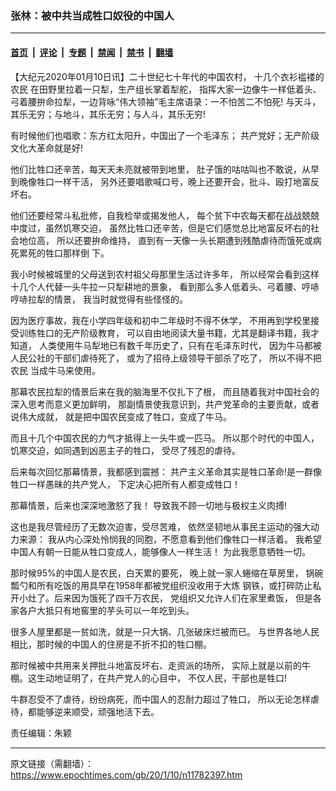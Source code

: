 ### 张林：被中共当成牲口奴役的中国人

---

#### [首页](../../../..?n11782397) &nbsp;|&nbsp; [评论](../../../../../epoch-comment?n11782397) &nbsp;|&nbsp; [专题](../../../../../epoch-special?n11782397) &nbsp;|&nbsp; [禁闻](../../../../../epoch-news?n11782397) &nbsp;|&nbsp; [禁书](../../../../../books?n11782397) &nbsp;|&nbsp; [翻墙](https://github.com/gfw-breaker/nogfw/blob/master/README.md?n11782397)


<div class="post_content" id="artbody" itemprop="articleBody">
 <!-- article content begin -->
 <p>
  【大纪元2020年01月10日讯】二十世纪七十年代的中国农村，
  <wbr/>
  十几个衣衫褴褛的
  <ok href="https://www.epochtimes.com/gb/tag/%E5%86%9C%E6%B0%91.html">
   农民
  </ok>
  在田野里拉着一只犁，生产组长掌着犁舵，
  <wbr/>
  指挥大家一边像牛一样低着头、弓着腰拚命拉犁，一边背咏“伟大领袖”毛主席语录：一不怕苦二不怕死! 与天斗，其乐无穷；与地斗，其乐无穷；与人斗，其乐无穷!
 </p>
 <p dir="ltr">
  有时候他们也唱歌：东方红太阳升，中国出了一个毛泽东；
  <wbr/>
  共产党好；无产阶级文化大革命就是好!
 </p>
 <p dir="ltr">
  他们比牲口还辛苦，每天天未亮就被带到地里，
  <wbr/>
  肚子饿的咕咕叫也不敢说，从早到晚像牲口一样干活，
  <wbr/>
  另外还要唱歌喊口号，晚上还要开会，批斗、殴打地富反坏右。
 </p>
 <p dir="ltr">
  他们还要经常斗私批修，自我检举或揭发他人，
  <wbr/>
  每个贫下中农每天都在战战兢兢中度过，虽然饥寒交迫，
  <wbr/>
  虽然比牲口还辛苦，但是它们感觉总比地富反坏右的社会地位高，
  <wbr/>
  所以还要拚命维持，
  <wbr/>
  直到有一天像一头长期遭到残酷虐待而饿死或病死累死的牲口那样倒
  <wbr/>
  下。
 </p>
 <p dir="ltr">
  我小时候被城里的父母送到农村祖父母那里生活过许多年，
  <wbr/>
  所以经常会看到这样十几个人代替一头牛拉一只犁耕地的景象，
  <wbr/>
  看到那么多人低着头、弓着腰、哼哧哼哧拉犁的情景，
  <wbr/>
  我当时就觉得有些怪怪的。
 </p>
 <p dir="ltr">
  因为医疗事故，我在小学四年级和初中二年级时不得不休学，
  <wbr/>
  不用再到学校里接受训练牲口的无产阶级教育，
  <wbr/>
  可以自由地阅读大量书籍，尤其是翻译书籍，我才知道，
  <wbr/>
  人类使用牛马犁地已有数千年历史了，只有在毛泽东时代，
  <wbr/>
  因为牛马都被人民公社的干部们虐待死了，
  <wbr/>
  或为了招待上级领导干部杀了吃了，
  <wbr/>
  所以不得不把
  <ok href="https://www.epochtimes.com/gb/tag/%E5%86%9C%E6%B0%91.html">
   农民
  </ok>
  当成牛马来使用。
 </p>
 <p dir="ltr">
  那幕农民拉犁的情景后来在我的脑海里不仅扎下了根，
  <wbr/>
  而且随着我对中国社会的深入思考而意义更加鲜明，
  <wbr/>
  那副情景使我意识到，共产党革命的主要贡献，或者说伟大成就，
  <wbr/>
  就是把中国农民变成了牲口，变成了牛马。
 </p>
 <p dir="ltr">
  而且十几个中国农民的力气才抵得上一头牛或一匹马。
  <wbr/>
  所以那个时代的中国人，饥寒交迫，如同遇到凶恶主子的牲口，
  <wbr/>
  受尽了残忍的虐待。
 </p>
 <p dir="ltr">
  后来每次回忆那幕情景，我都感到震撼：
  <wbr/>
  共产主义革命其实是牲口革命!是一群像牲口一样愚昧的共产党人，
  <wbr/>
  下定决心把所有人都变成牲口！
 </p>
 <p dir="ltr">
  那幕情景，后来也深深地激怒了我！
  <wbr/>
  导致我不顾一切地与极权主义肉搏!
 </p>
 <p dir="ltr">
  这也是我尽管经历了无数次迫害，受尽苦难，
  <wbr/>
  依然坚韧地从事民主运动的强大动力来源：
  <wbr/>
  我从内心深处怜悯我的同胞，不愿意看到他们像牲口一样活着。
  <wbr/>
  我希望中国人有朝一日能从牲口变成人，能够像人一样生活！
  <wbr/>
  为此我愿意牺牲一切。
 </p>
 <p dir="ltr">
  那时候95%的中国人是农民，白天累的要死，
  <wbr/>
  晚上就一家人蜷缩在草房里，
  <wbr/>
  锅碗瓢勺和所有吃饭的用具早在1958年都被党组织没收用于大炼
  <wbr/>
  钢铁，或打碎防止私开小灶了。后来因为饿死了四千万农民，
  <wbr/>
  党组织又允许人们在家里煮饭，
  <wbr/>
  但是各家各户大抵只有地窖里的芋头可以一年吃到头。
 </p>
 <p dir="ltr">
  很多人屋里都是一贫如洗，就是一只大锅、几张破床烂被而已。
  <wbr/>
  与世界各地人民相比，那时候的中国人的住房是不折不扣的牲口棚。
 </p>
 <p dir="ltr">
  那时候被中共用来关押批斗地富反坏右、走资派的场所，
  <wbr/>
  实际上就是以前的牛棚。这生动地证明了，在共产党人的心目中，
  <wbr/>
  不仅人民，干部也是牲口!
 </p>
 <p dir="ltr">
  牛群忍受不了虐待，纷纷病死，而中国人的忍耐力超过了牲口，
  <wbr/>
  所以无论怎样虐待，都能够逆来顺受，顽强地活下去。
 </p>
 <p dir="ltr">
  责任编辑：朱颖
 </p>
 <!-- article content end -->
 <div id="below_article_ad">
 </div>
</div>


---

原文链接（需翻墙）：https://www.epochtimes.com/gb/20/1/10/n11782397.htm